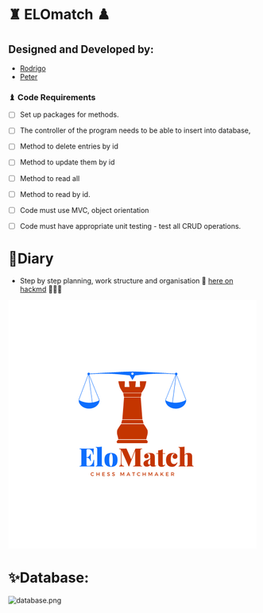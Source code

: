 
# ♜ ELOmatch ♟️

## Designed and Developed by:
- [Rodrigo](https://github.com/natipats)
- [Peter](https://github.com/PJSalter)

### ♝ Code Requirements
* [ ] Set up packages for methods.
* [ ] The controller of the program needs to be able to insert into database,
* [ ] Method to delete entries by id
* [ ] Method to update them by id
* [ ] Method to read all
* [ ] Method to read by id.
* [ ] Code must use MVC, object orientation
* [ ] Code must have appropriate unit testing - test all CRUD operations.


# 🧩Diary

- Step by step planning, work structure and organisation 🧪 [here on hackmd](https://hackmd.io/z-Ssv-XUR9G8ZmHGM9cYiw?both) 👨🏼‍💻

![EloMatch.png](src%2Fmain%2Fresources%2Fstatic%2Fimg%2FEloMatch.png)

# ✨Database:

![database.png](..%2Fdatabase.png)